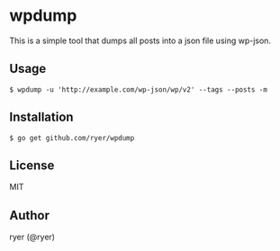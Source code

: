 # wpdump

This is a simple tool that dumps all posts into a json file using wp-json.

## Usage

```
$ wpdump -u 'http://example.com/wp-json/wp/v2' --tags --posts -m
```

## Installation

```
$ go get github.com/ryer/wpdump
```

## License

MIT

## Author

ryer (@ryer)
